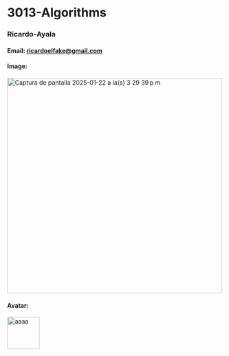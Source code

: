# 3013-Algorithms

### Ricardo-Ayala

#### Email: ricardoelfake@gmail.com


#### Image:
<img width="500" alt="Captura de pantalla 2025-01-22 a la(s) 3 29 39 p m" src="https://github.com/user-attachments/assets/5dc2583f-709a-4c4b-bb9e-95ae725bc831" />

#### Avatar:
<img width="75" alt="aaaa" src="(https://github.com/user-attachments/assets/73aa9973-fc1e-4baf-9c8d-8c6b7abb44bc)" />

